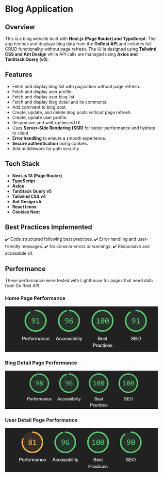 # Blog Application

## Overview

This is a blog website built with **Next.js (Page Router) and TypeScript**. The app fetches and displays blog data from the **GoRest API** and includes full CRUD functionality without page refresh. The UI is designed using **Tailwind CSS and Ant Design** while API calls are managed using **Axios and TanStack Query (v5)**.

## Features

- Fetch and display blog list with pagination without page refresh.
- Fetch and display user profile.
- Fetch and display user blog list.
- Fetch and display blog detail and its comments.
- Add comment to blog post.
- Create, update, and delete blog posts without page refresh.
- Create, update user profile.
- Responsive and well-optimized UI.
- Uses **Server-Side Rendering (SSR)** for better performance and hydrate to client.
- **Error handling** to ensure a smooth experience.
- **Secure authentication** using cookies.
- Add middleware for path security

## Tech Stack

- **Next.js 13 (Page Router)**
- **TypeScript**
- **Axios**
- **TanStack Query v5**
- **Tailwind CSS v4**
- **Ant Design v5**
- **React Icons**
- **Cookies Next**

## Best Practices Implemented

✔️ Code structured following best practices.
✔️ Error handling and user-friendly messages.
✔️ No console errors or warnings.
✔️ Responsive and accessible UI.

## Performance

These performance were tested with Lighthouse for pages that need data from Go Rest API.

### Home Page Performance

![Home Page Performance](public/images/lh-home.png)

### Blog Detail Page Performance

![Blog Detail Page Performance](public/images/lh-blog-detail.png)

### User Detail Page Performance

![User Detail Page Performance](public/images/lh-user-detail.png)
